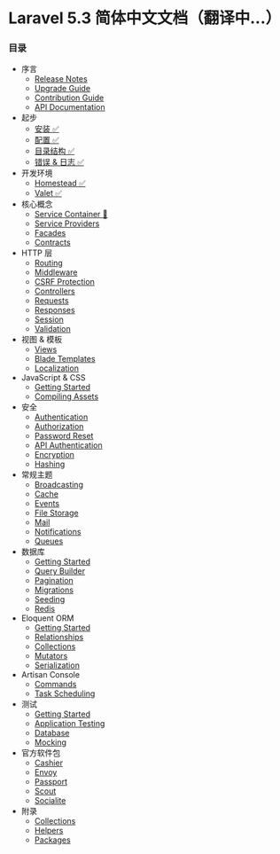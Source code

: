 # Laravel 5.3 简体中文文档（翻译中...）

### 目录

- 序言
    - [Release Notes](releases.md)
    - [Upgrade Guide](upgrade.md)
    - [Contribution Guide](contributions.md)
    - [API Documentation](/api/{{version}}.md)
- 起步
    - [安装 ✅](installation.md.md)
    - [配置 ✅](configuration.md)
    - [目录结构 ✅](structure.md)
    - [错误 & 日志 ✅](errors.md)
- 开发环境
    - [Homestead ✅](homestead.md)
    - [Valet ✅](valet.md)
- 核心概念
    - [Service Container 📝](container.md)
    - [Service Providers](providers.md)
    - [Facades](facades.md)
    - [Contracts](contracts.md)
- HTTP 层
    - [Routing](routing.md)
    - [Middleware](middleware.md)
    - [CSRF Protection](csrf.md)
    - [Controllers](controllers.md)
    - [Requests](requests.md)
    - [Responses](responses.md)
    - [Session](session.md)
    - [Validation](validation.md)
- 视图 & 模板
    - [Views](views.md)
    - [Blade Templates](blade.md)
    - [Localization](localization.md)
- JavaScript & CSS
    - [Getting Started](frontend.md)
    - [Compiling Assets](elixir.md)
- 安全
    - [Authentication](authentication.md)
    - [Authorization](authorization.md)
    - [Password Reset](passwords.md)
    - [API Authentication](passport.md)
    - [Encryption](encryption.md)
    - [Hashing](hashing.md)
- 常规主题
    - [Broadcasting](broadcasting.md)
    - [Cache](cache.md)
    - [Events](events.md)
    - [File Storage](filesystem.md)
    - [Mail](mail.md)
    - [Notifications](notifications.md)
    - [Queues](queues.md)
- 数据库
    - [Getting Started](database.md)
    - [Query Builder](queries.md)
    - [Pagination](pagination.md)
    - [Migrations](migrations.md)
    - [Seeding](seeding.md)
    - [Redis](redis.md)
- Eloquent ORM
    - [Getting Started](eloquent.md)
    - [Relationships](eloquent-relationships.md)
    - [Collections](eloquent-collections.md)
    - [Mutators](eloquent-mutators.md)
    - [Serialization](eloquent-serialization.md)
- Artisan Console
    - [Commands](artisan.md)
    - [Task Scheduling](scheduling.md)
- 测试
    - [Getting Started](testing.md)
    - [Application Testing](application-testing.md)
    - [Database](database-testing.md)
    - [Mocking](mocking.md)
- 官方软件包
    - [Cashier](billing.md)
    - [Envoy](envoy.md)
    - [Passport](passport.md)
    - [Scout](scout.md)
    - [Socialite](https://github.com/laravel/socialite.md)
- 附录
    - [Collections](collections.md)
    - [Helpers](helpers.md)
    - [Packages](packages.md)
